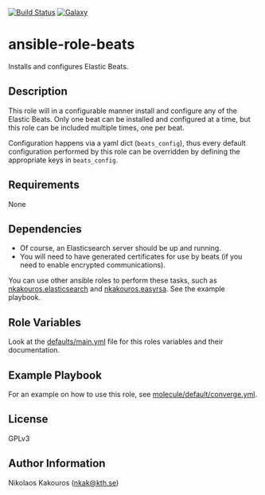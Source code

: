 [![Build Status](https://travis-ci.com/nkakouros-original/ansible-role-beats.svg?branch=master)](https://travis-ci.com/nkakouros-original/ansible-role-beats)
[![Galaxy](https://img.shields.io/badge/galaxy-nkakouros.beats-blue.svg)](https://galaxy.ansible.com/nkakouros/beats/)

ansible-role-beats
=========

Installs and configures Elastic Beats.

Description
-----------

This role will in a configurable manner install and configure any of the Elastic
Beats. Only one beat can be installed and configured at a time, but this role
can be included multiple times, one per beat.

Configuration happens via a yaml dict (`beats_config`), thus every default
configuration performed by this role can be overridden by defining the
appropriate keys in `beats_config`.

Requirements
------------

None

Dependencies
------------

- Of course, an Elasticsearch server should be up and running.
- You will need to have generated certificates for use by beats (if you
  need to enable encrypted communications).

You can use other ansible roles to perform these tasks, such as
[nkakouros.elasticsearch](https://github.com/nkakouros-original/ansible-role-elasticsearch)
and
[nkakouros.easyrsa](https://github.com/nkakouros-original/ansible-role-easyrsa).
See the example playbook.

Role Variables
--------------

Look at the [defaults/main.yml](defaults/main.yml) file for this roles variables and their
documentation.

Example Playbook
----------------

For an example on how to use this role, see
[molecule/default/converge.yml](molecule/default/converge.yml).

License
-------

GPLv3

Author Information
------------------

Nikolaos Kakouros (nkak@kth.se)

